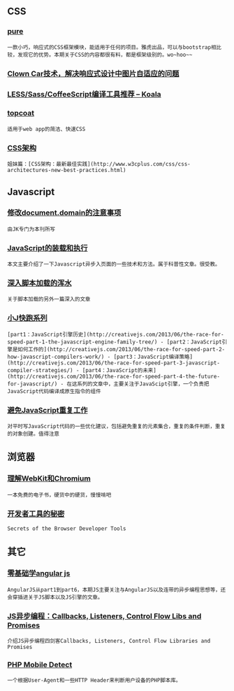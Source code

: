 
## CSS

### [pure](http://purecss.io/)

    一款小巧，响应式的CSS框架模块，能适用于任何的项目。雅虎出品，可以与bootstrap相比较，发现它的优势。本期关于CSS的内容都很有料，都是框架级别的。wo~hoo~~

### [Clown Car技术，解决响应式设计中图片自适应的问题](http://coding.smashingmagazine.com/2013/06/02/clown-car-technique-solving-for-adaptive-images-in-responsive-web-design/)

### [LESS/Sass/CoffeeScript编译工具推荐 – Koala](http://www.qianduan.net/front-weapon-recommendation-koala-less-sass-coffeescript-compiler-tools.html)

### [topcoat](http://topcoat.io/)

    适用于web app的简洁、快速CSS

### [CSS架构](http://www.w3cplus.com/css/css-architecture.html)

    姐妹篇：[CSS架构：最新最佳实践](http://www.w3cplus.com/css/css-architectures-new-best-practices.html)

## Javascript

### [修改document.domain的注意事项](http://www.cnblogs.com/jkisjk/archive/2013/05/30/change_document_domain.html)

    由JK专门为本刊所写

### [JavaScript的装载和执行](http://coolshell.cn/articles/9749.html)

    本文主要介绍了一下Javascript异步入页面的一些技术和方法。属于科普性文章。很受教。

### [深入脚本加载的浑水](http://www.html5rocks.com/en/tutorials/speed/script-loading/)

    关于脚本加载的另外一篇深入的文章

### [小J快跑系列](http://creativejs.com/2013/06/the-race-for-speed-part-1-the-javascript-engine-family-tree/)

    [part1：JavaScript引擎历史](http://creativejs.com/2013/06/the-race-for-speed-part-1-the-javascript-engine-family-tree/) - [part2：JavaScript引擎是如何工作的](http://creativejs.com/2013/06/the-race-for-speed-part-2-how-javascript-compilers-work/) - [part3：JavaScript编译策略](http://creativejs.com/2013/06/the-race-for-speed-part-3-javascript-compiler-strategies/) - [part4：JavaScript的未来](http://creativejs.com/2013/06/the-race-for-speed-part-4-the-future-for-javascript/) - 在这系列的文章中，主要关注于JavaScipt引擎，一个负责把JavaScript代码编译成原生指令的组件

### [避免JavaScript重复工作](http://davidwalsh.name/javascript-optimization)

    对平时写JavaScript代码的一些优化建议，包括避免重复的元素集合，重复的条件判断，重复的对象创建。值得注意

## 浏览器

### [理解WebKit和Chromium](http://www.ituring.com.cn/book/1210)

    一本免费的电子书，硬货中的硬货，慢慢啃吧

### [开发者工具的秘密](http://devtoolsecrets.com/)

    Secrets of the Browser Developer Tools

## 其它

### [零基础学angular js](http://dailyjs.com/2013/04/11/angularjs-1/)

    AngularJS从part1到part6，本期JS主要关注与AngularJS以及连带的异步编程思想等，还会穿插进关于JS脚本以及JS引擎的文章。

### [JS异步编程：Callbacks, Listeners, Control Flow Libs and Promises](http://sporto.github.io/blog/2012/12/09/callbacks-listeners-promises/)

    介绍JS异步编程四剑客Callbacks, Listeners, Control Flow Libraries and Promises

### [PHP Mobile Detect](http://mobiledetect.net/)

    一个根据User-Agent和一些HTTP Header来判断用户设备的PHP脚本库。
